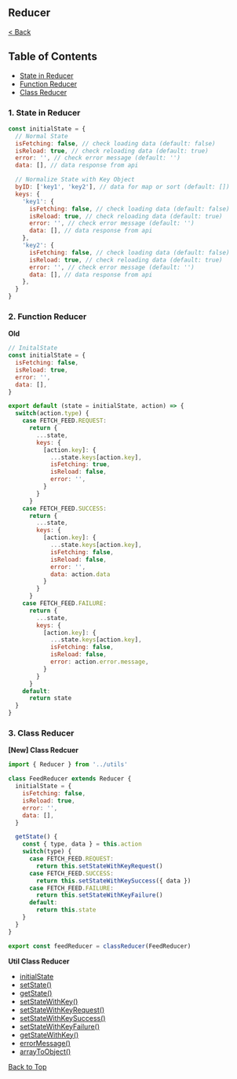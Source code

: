 ## Reducer

[< Back](../README.md)

## Table of Contents
* [State in Reducer](#1-state-in-reducer)
* [Function Reducer](#2-function-reducer)
* [Class Reducer](#3-class-reducer)

### 1. State in Reducer

```js
const initialState = {
  // Normal State
  isFetching: false, // check loading data (default: false)
  isReload: true, // check reloading data (default: true)
  error: '', // check error message (default: '')
  data: [], // data response from api 

  // Normalize State with Key Object
  byID: ['key1', 'key2'], // data for map or sort (default: [])
  keys: {
    'key1': {
      isFetching: false, // check loading data (default: false)
      isReload: true, // check reloading data (default: true)
      error: '', // check error message (default: '')
      data: [], // data response from api 
    },
    'key2': {
      isFetching: false, // check loading data (default: false)
      isReload: true, // check reloading data (default: true)
      error: '', // check error message (default: '')
      data: [], // data response from api 
    },
  }
}
```

### 2. Function Reducer

**Old**
```js
// InitalState
const initialState = {
  isFetching: false,
  isReload: true,
  error: '',
  data: [],
}

export default (state = initialState, action) => {
  switch(action.type) {
    case FETCH_FEED.REQUEST:
      return {
        ...state,
        keys: {
          [action.key]: {
            ...state.keys[action.key],
            isFetching: true,
            isReload: false,
            error: '',
          }
        }
      }
    case FETCH_FEED.SUCCESS:
      return {
        ...state,
        keys: {
          [action.key]: {
            ...state.keys[action.key],
            isFetching: false,
            isReload: false,
            error: '',
            data: action.data
          }
        }
      }
    case FETCH_FEED.FAILURE:
      return {
        ...state,
        keys: {
          [action.key]: {
            ...state.keys[action.key],
            isFetching: false,
            isReload: false,
            error: action.error.message,
          }
        }
      }
    default:
      return state
  }
}
```

### 3. Class Reducer

**[New] Class Redcuer**
```js
import { Reducer } from '../utils'

class FeedReducer extends Reducer {
  initialState = {
    isFetching: false,
    isReload: true,
    error: '',
    data: [],
  }

  getState() {
    const { type, data } = this.action
    switch(type) {
      case FETCH_FEED.REQUEST:
        return this.setStateWithKeyRequest()
      case FETCH_FEED.SUCCESS:
        return this.setStateWithKeySuccess({ data })
      case FETCH_FEED.FAILURE:
        return this.setStateWithKeyFailure()
      default:
        return this.state
    }
  }
}

export const feedReducer = classReducer(FeedReducer)
```

**Util Class Reducer**

* [initialState](#)
* [setState()](#)
* [getState()](#)
* [setStateWithKey()](#)
* [setStateWithKeyRequest()](#)
* [setStateWithKeySuccess()](#)
* [setStateWithKeyFailure()](#)
* [getStateWithKey()](#)
* [errorMessage()](#)
* [arrayToObject()](#)

[Back to Top](#table-of-contents)